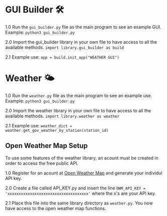 # GUI Builder 🛠️
1.0 Run the `gui_builder.py` file as the main program to see an example GUI. Example: `python3 gui_builder.py`

2.0 Import the gui_builder library in your own file to have access to all the available methods. `import library.gui_builder as build`

2.1 Example use: `app = build.init_app("WEATHER GUI")`

# Weather 🌤️
1.0 Run the `weather.py` file as the main program to see an example use. Example: `python3 gui_builder.py`

2.0 Import the weather library in your own file to have access to all the available methods. `import library.weather as weather`

2.1 Example use: `weather_dict = weather.get_gov_weather_by_station(station_id)`

## Open Weather Map Setup 
To use some features of the weather library, an acount must be created in order to access the free public API. 

1.0 Register for an acount at [Open Weather Map](https://openweathermap.org/) and generate your individul API key. 

2.0 Create a file called API_KEY.py and insert the line `OWM_API_KEY = 'xxxxxxxxxxxxxxxxxxxxxxxxxxxxxxxxxxxx'` where the x's are your API key. 

2.1 Place this file into the same library directory as `weather.py`. You now have access to the open weather map functions.  
